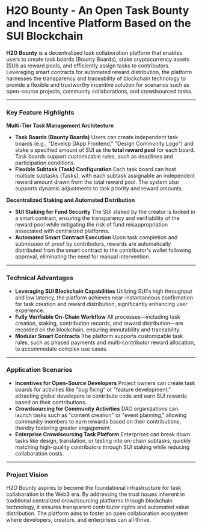 # **H2O Bounty - An Open Task Bounty and Incentive Platform Based on the SUI Blockchain**

**H2O Bounty** is a decentralized task collaboration platform that enables users to create task boards (Bounty Boards), stake cryptocurrency assets (SUI) as reward pools, and efficiently assign tasks to contributors. Leveraging smart contracts for automated reward distribution, the platform harnesses the transparency and traceability of blockchain technology to provide a flexible and trustworthy incentive solution for scenarios such as open-source projects, community collaborations, and crowdsourced tasks.

------

### **Key Feature Highlights**

**Multi-Tier Task Management Architecture**

- **Task Boards (Bounty Boards)**
  Users can create independent task boards (e.g., "Develop DApp Frontend," "Design Community Logo") and stake a specified amount of SUI as the **total reward pool** for each board. Task boards support customizable rules, such as deadlines and participation conditions.
- **Flexible Subtask (Task) Configuration**
  Each task board can host multiple subtasks (Tasks), with each subtask assignable an independent reward amount drawn from the total reward pool. The system also supports dynamic adjustments to task priority and reward amounts.

**Decentralized Staking and Automated Distribution**

- **SUI Staking for Fund Security**
  The SUI staked by the creator is locked in a smart contract, ensuring the transparency and verifiability of the reward pool while mitigating the risk of fund misappropriation associated with centralized platforms.
- **Automated Smart Contract Execution**
  Upon task completion and submission of proof by contributors, rewards are automatically distributed from the smart contract to the contributor's wallet following approval, eliminating the need for manual intervention.

------

### **Technical Advantages**

- **Leveraging SUI Blockchain Capabilities**
  Utilizing SUI's high throughput and low latency, the platform achieves near-instantaneous confirmation for task creation and reward distribution, significantly enhancing user experience.
- **Fully Verifiable On-Chain Workflow**
  All processes—including task creation, staking, contribution records, and reward distribution—are recorded on the blockchain, ensuring immutability and traceability.
- **Modular Smart Contracts**
  The platform supports customizable task rules, such as phased payments and multi-contributor reward allocation, to accommodate complex use cases.

------

### **Application Scenarios**

- **Incentives for Open-Source Developers**
  Project owners can create task boards for activities like "bug fixing" or "feature development," attracting global developers to contribute code and earn SUI rewards based on their contributions.
- **Crowdsourcing for Community Activities**
  DAO organizations can launch tasks such as "content creation" or "event planning," allowing community members to earn rewards based on their contributions, thereby fostering greater engagement.
- **Enterprise Crowdsourcing Task Platform**
  Enterprises can break down tasks like design, translation, or testing into on-chain subtasks, quickly matching high-quality contributors through SUI staking while reducing collaboration costs.

------

### **Project Vision**

H2O Bounty aspires to become the foundational infrastructure for task collaboration in the Web3 era. By addressing the trust issues inherent in traditional centralized crowdsourcing platforms through blockchain technology, it ensures transparent contributor rights and automated value distribution. The platform aims to foster an open collaboration ecosystem where developers, creators, and enterprises can all thrive.
